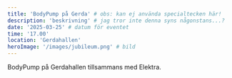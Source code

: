 ```yaml
---
title: 'BodyPump på Gerda' # obs: kan ej använda specialtecken här!
description: 'beskrivning' # jag tror inte denna syns någonstans...?
date: '2025-03-25' # datum för eventet
time: '17.00'
location: 'Gerdahallen'
heroImage: '/images/jubileum.png' # bild
---
```


BodyPump på Gerdahallen tillsammans med Elektra.
